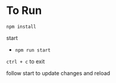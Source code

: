 # To Run

``npm install``

start

- `npm run start`

`ctrl + c` to exit

follow start to update changes and reload
